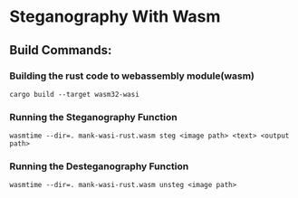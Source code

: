 # Steganography With Wasm

## Build Commands:

### Building the rust code to webassembly module(wasm)

```
cargo build --target wasm32-wasi
```

### Running the Steganography Function

```
wasmtime --dir=. mank-wasi-rust.wasm steg <image path> <text> <output path>
```

### Running the Desteganography Function

```
wasmtime --dir=. mank-wasi-rust.wasm unsteg <image path>
```
